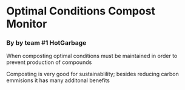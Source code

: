 # Optimal Conditions Compost Monitor  
### By by team #1 HotGarbage

When composting optimal conditions must be maintained in order to prevent production of compounds 

Composting is very good for sustainablility; besides reducing carbon emmisions it has many additonal benefits
